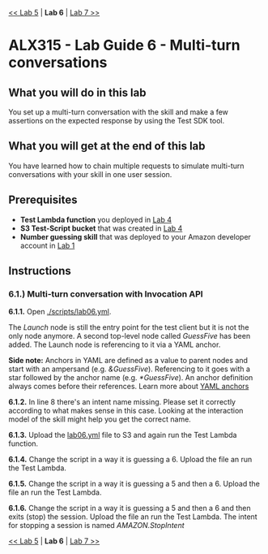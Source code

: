 [<< Lab 5](lab05.md) | **Lab 6** | [Lab 7 >>](lab07.md)

# ALX315 - Lab Guide 6 - Multi-turn conversations

## **What you will do in this lab**
You set up a multi-turn conversation with the skill and make a few assertions on the expected response by using the Test SDK tool. 

## **What you will get at the end of this lab**
You have learned how to chain multiple requests to simulate multi-turn conversations with your skill in one user session.

## **Prerequisites**
- **Test Lambda function** you deployed in [Lab 4](lab04.md)
- **S3 Test-Script bucket** that was created in [Lab 4](lab04.md)
- **Number guessing skill** that was deployed to your Amazon developer account in [Lab 1](lab01.md)

## **Instructions**

### **6.1.) Multi-turn conversation with Invocation API** 

**6.1.1.** Open [./scripts/lab06.yml](../scripts/lab06.yml).

The _Launch_ node is still the entry point for the test client but it is not the only node anymore. A second top-level node called _GuessFive_ has been added. The Launch node is referencing to it via a YAML anchor.

__Side note:__ Anchors in YAML are defined as a value to parent nodes and start with an ampersand (e.g. _&GuessFive_). Referencing to it goes with a star followed by the anchor name (e.g. _*GuessFive_). An anchor definition always comes before their references. Learn more about [YAML anchors](http://blog.daemonl.com/2016/02/yaml.html)  

**6.1.2.** In line 8 there's an intent name missing. Please set it correctly according to what makes sense in this case. Looking at the interaction model of the skill might help you get the correct name.

**6.1.3.** Upload the [lab06.yml](../scripts/lab06.yml) file to S3 and again run the Test Lambda function. 

**6.1.4.** Change the script in a way it is guessing a 6. Upload the file an run the Test Lambda.

**6.1.5.** Change the script in a way it is guessing a 5 and then a 6. Upload the file an run the Test Lambda.

**6.1.6.** Change the script in a way it is guessing a 5 and then a 6 and then exits (stop) the session. Upload the file an run the Test Lambda. The intent for stopping a session is named _AMAZON.StopIntent_

[<< Lab 5](lab05.md) | **Lab 6** | [Lab 7 >>](lab07.md)